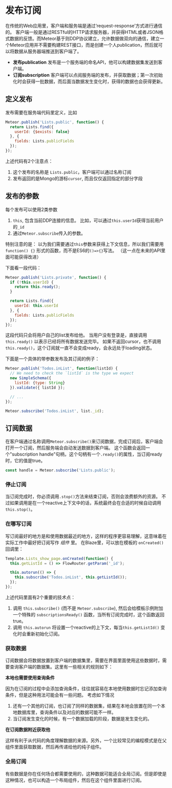 # 发布订阅

在传统的Web应用里，客户端和服务端是通过‘request-response’方式进行通信的。 客户端一般是通过RESTful的HTTP请求服务器，并获得HTML或者JSON格式数据的反馈。而Meteor基于则DDP协议建立，允许数据做双向的通信，建立一个Meteor应用并不需要构建REST接口，而是创建一个人publication，然后就可以将数据从服务器端推送到客户端了。

* **发布publication**  发布是一个服务端的命名API，他可以构建数据集发送到客户端。
* **订阅subscription**  客户端可以点阅服务端的发布，并获取数据；第一次初始化时会获得一批数据，而后面当数据发生变化时，获得的数据也会获得更新。

## 定义发布

发布需要在服务端代码里定义，比如

```js
Meteor.publish('Lists.public', function() {
  return Lists.find({
    userId: {$exists: false}
  }, {
    fields: Lists.publicFields
  });
});
```

上述代码有2个注意点：
1. 这个发布的名称是 `Lists.public`，客户端可以通过名称订阅
2. 发布返回的是Mongo的游标`cursor`, 而且仅仅返回指定的部分字段

##  发布的参数

每个发布可以使用2类参数

1. `this`, 包含当前DDP连接的信息。 比如，可以通过`this.userId`获得当前用户的`_id`
2. 通过`Meteor.subscribe`传入的参数。

特别注意的是： 以为我们需要通过`this`参数来获得上下文信息，所以我们需要用`function() {}` 形式的函数，而不是ES6的`()=>{}`写法。 （这一点在未来的API里面可能获得改进）

下面看一段代码：

```js
Meteor.publish('Lists.private', function() {
  if (!this.userId) {
    return this.ready();
  }

  return Lists.find({
    userId: this.userId
  }, {
    fields: Lists.publicFields
  });
});
```

这段代码只会将用户自己的list发布给他。 当用户没有登录是，直接调用 `this.ready()` 以表示已经将所有数据发送完毕。 如果不返回cursor，也不调用`this.ready()`，这个订阅就一直不会变成ready，会永远处于loading状态。

下面是一个具体的带参数发布及其订阅的例子：

```js
Meteor.publish('Todos.inList', function(listId) {
  // We need to check the `listId` is the type we expect
  new SimpleSchema({
    listId: {type: String}
  }).validate({ listId });

  // ...
});
```

```js
Meteor.subscribe('Todos.inList', list._id);
```

## 订阅数据

在客户端通过名称调用`Meteor.subscribe()`来订阅数据，完成订阅后，客户端会打开一个订阅，然后服务端会自动发送数据到客户端。 这个函数会返回一个"subscription handle"句柄，这个句柄有一个`.ready()`的属性，当订阅ready时，它的值是true。

```js
const handle = Meteor.subscribe('Lists.public');
```

### 停止订阅

当订阅完成时，你必须调用`.stop()`方法来结束订阅，否则会浪费额外的资源。 不过如果调用是在一个reactive上下文中的话，系统最终会在合适的时候自动调用`this.stop()`。

### 在哪写订阅

写订阅最好的地方是和使用数据最近的地方，这样的程序更容易理解，这意味着在实际工作中最好把订阅写作 *组件* 里。 在Blaze里，可以放在模板的 `onCreated()` 回调里：

```js
Template.Lists_show_page.onCreated(function() {
  this.getListId = () => FlowRouter.getParam('_id');

  this.autorun(() => {
    this.subscribe('Todos.inList', this.getListId());
  });
});
```

上述代码里面有2个重要的技术点：
1. 调用 `this.subscribe()` (而不是 `Meteor.subscribe`), 然后会给模板示例附加一个特殊的 `subscriptionsReady()` 函数，当所有订阅完成时，这个函数返回true。
2. 调用 `this.autorun` 将设置一个reactive的上下文，每当`this.getListId()` 变化时会重新初始化订阅。

### 获取数据

订阅数据会将数据放置到客户端的数据集里，需要在界面里面使用这些数据时，需要查询客户端的数据集。这里有一些相关的规则如下：

**本地也需要使用查询条件**

因为在订阅的过程中会添加查询条件，往往就容易在本地使用数据时忘记添加查询条件，但是这种用法可能会有一些问题。 考虑如下情况
1. 还有一个其他的订阅，也订阅了同样的数据集，结果在本地会放置在同一个本地数据库里，查询条件以及对应的数据可能不一样。
2. 当订阅发生变化的时候，有一个数据加载的阶段，数据是发生变化的。

**在订阅数据附近获取他**

这样有利于从代码的角度理解数据的来源。另外，一个比较常见的编程模式是在父组件里面获取数据，然后再传递给他的纯子组件。

### 全局订阅

有些数据是你在任何场合都需要使用的，这种数据可能适合全局订阅。但是即使是这种情况，也可以构造一个布局组件，然后在这个组件里面进行订阅。
